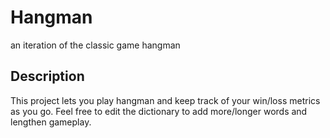 # Hangman
an iteration of the classic game hangman

## Description
This project lets you play hangman and keep track of your win/loss metrics as you go.
Feel free to edit the dictionary to add more/longer words and lengthen gameplay.
